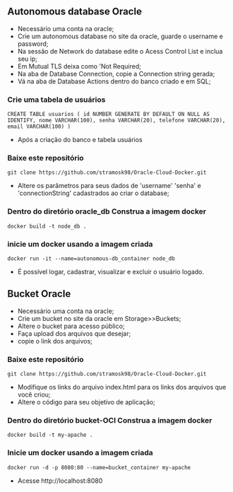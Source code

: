 ## Autonomous database Oracle

- Necessário uma conta na oracle;
- Crie um autonomous database no site da oracle, guarde o username e password;
- Na sessão de Network do database edite o Acess Control List e inclua seu ip;
- Em Mutual TLS deixa como 'Not Required;
- Na aba de Database Connection, copie a Connection string gerada;
- Vá na aba de Database Actions dentro do banco criado e em SQL;

### Crie uma tabela de usuários 
``` CREATE TABLE usuarios ( id NUMBER GENERATE BY DEFAULT ON NULL AS IDENTIFY, nome VARCHAR(100), senha VARCHAR(20), telefone VARCHAR(20), email VARCHAR(100) ) ```

- Após a criação do banco e tabela usuários

### Baixe este repositório
``` git clone https://github.com/stramosk98/Oracle-Cloud-Docker.git ```

- Altere os parâmetros para seus dados de 'username' 'senha' e 'connectionString' cadastrados ao criar o database;

### Dentro do diretório oracle_db Construa a imagem docker 
``` docker build -t node_db . ```

### inicie um docker usando a imagem criada 
``` docker run -it --name=autonomous-db_container node_db ```

- É possível logar, cadastrar, visualizar e excluir o usuário logado.


## Bucket Oracle

- Necessário uma conta na oracle;
- Crie um bucket no site da oracle em Storage>>Buckets;
- Altere o bucket para acesso público;
- Faça upload dos arquivos que desejar;
- copie o link dos arquivos;

### Baixe este repositório
``` git clone https://github.com/stramosk98/Oracle-Cloud-Docker.git ```

- Modifique os links do arquivo index.html para os links dos arquivos que você criou;
- Altere o código para seu objetivo de aplicação;

### Dentro do diretório bucket-OCI Construa a imagem docker 
``` docker build -t my-apache . ```

### Inicie um docker usando a imagem criada 
``` docker run -d -p 8080:80 --name=bucket_container my-apache ```

- Acesse http://localhost:8080




